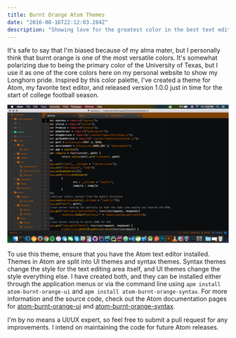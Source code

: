 ```yaml
---
title: Burnt Orange Atom Themes
date: "2016-08-16T22:12:03.284Z"
description: "Showing love for the greatest color in the best text editor."
---
```


It's safe to say that I'm biased because of my alma mater, but I personally think that burnt orange is one of the most versatile colors. It's somewhat polarizing due to being the primary color of the University of Texas, but I use it as one of the core colors here on my personal website to show my Longhorn pride. Inspired by this color palette, I've created a theme for Atom, my favorite text editor, and released version 1.0.0 just in time for the start of college football season.

![Atom editor in burnt orange](./atom-burnt-orange-theme.png)

To use this theme, ensure that you have the Atom text editor installed. Themes in Atom are split into UI themes and syntax themes. Syntax themes change the style for the text editing area itself, and UI themes change the style everything else. I have created both, and they can be installed either through the application menus or via the command line using `apm install atom-burnt-orange-ui` and `apm install atom-burnt-orange-syntax`. For more information and the source code, check out the Atom documentation pages for [atom-burnt-orange-ui](https://atom.io/packages/atom-burnt-orange-ui) and [atom-burnt-orange-syntax](https://atom.io/packages/atom-burnt-orange-syntax).

I'm by no means a UI/UX expert, so feel free to submit a pull request for any improvements. I intend on maintaining the code for future Atom releases.
